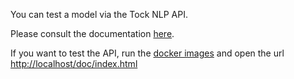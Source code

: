 You can test a model via the Tock NLP API.

Please consult the documentation [here](../api/).

If you want to test the API, run the [docker images](https://github.com/voyages-sncf-technologies/tock-docker)
and open the url [http://localhost/doc/index.html](http://localhost/doc/index.html)   